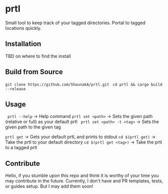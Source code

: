 # prtl
Small tool to keep track of your tagged directories. Portal to tagged locations quickly.

## Installation
TBD on where to find the install

## Build from Source
``` git clone https://github.com/ShounakA/prtl.git ```
``` cd prtl && cargo build --release```

## Usage

``` prtl --help``` -> Help command
``` prtl set <path> ``` -> Sets the given path (relative or full) as your default prtl
``` prtl set <path> -t <tag>``` -> Sets the given path to the given tag


``` prtl get ``` -> Gets your default prtl, and prints to stdout
``` cd $(prtl get) ``` -> Take the prtl to your default directory
``` cd $(prtl get <tag>) ``` -> Take the prtl to a tagged prtl


## Contribute
Hello, if you stumble upon this repo and think it is worthy of your time you may contribute in the future.
Currently, I don't have and PR templates, tests, or guides setup. But I may add them soon!  